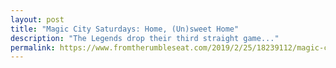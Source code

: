 ```yaml
---
layout: post
title: "Magic City Saturdays: Home, (Un)sweet Home"
description: "The Legends drop their third straight game..."
permalink: https://www.fromtherumbleseat.com/2019/2/25/18239112/magic-city-saturdays-home-un-sweet-home-atlanta-legends-aaf-georgia-tech-football
---
```

